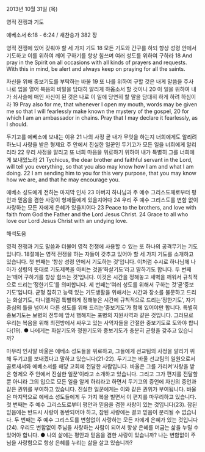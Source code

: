 2013년 10월 31일 (목)

영적 전쟁과 기도



에베소서 6:18 - 6:24 / 새찬송가 382 장


영적 전쟁에 있어 갖춰야 할 세 가지 기도
18 모든 기도와 간구를 하되 항상 성령 안에서 기도하고 이를 위하여 깨어 구하기를 항상 힘쓰며 여러 성도를 위하여 구하라
18 And pray in the Spirit on all occasions with all kinds of prayers and requests. With this in mind, be alert and always keep on praying for all the saints.

자신을 위해 중보기도를 부탁하는 바울
19 또 나를 위하여 구할 것은 내게 말씀을 주사 나로 입을 열어 복음의 비밀을 담대히 알리게 하옵소서 할 것이니 20 이 일을 위하여 내가 쇠사슬에 매인 사신이 된 것은 나로 이 일에 당연히 할 말을 담대히 하게 하려 하심이라
19 Pray also for me, that whenever I open my mouth, words may be given me so that I will fearlessly make known the mystery of the gospel, 20 for which I am an ambassador in chains. Pray that I may declare it fearlessly, as I should.

두기고를 에베소에 보내는 이유
21 나의 사정 곧 내가 무엇을 하는지 너희에게도 알리려 하노니 사랑을 받은 형제요 주 안에서 진실한 일꾼인 두기고가 모든 일을 너희에게 알리리라 22 우리 사정을 알리고 또 너희 마음을 위로하기 위하여 내가 특별히 그를 너희에게 보내었노라
21 Tychicus, the dear brother and faithful servant in the Lord, will tell you everything, so that you also may know how I am and what I am doing. 22 I am sending him to you for this very purpose, that you may know how we are, and that he may encourage you.

에베소 성도에게 전하는 마지막 인사
23 아버지 하나님과 주 예수 그리스도께로부터 평안과 믿음을 겸한 사랑이 형제들에게 있을지어다 24 우리 주 예수 그리스도를 변함 없이 사랑하는 모든 자에게 은혜가 있을지어다
23 Peace to the brothers, and love with faith from God the Father and the Lord Jesus Christ. 24 Grace to all who love our Lord Jesus Christ with an undying love.

해석도움





영적 전쟁과 기도
말씀과 더불어 영적 전쟁에 사용할 수 있는 또 하나의 공격무기는 기도입니다. 18절에는 영적 전쟁을 하는 자들이 갖추고 있어야 할 세 가지 기도를 소개하고 있습니다. 첫 번째는 ‘항상 성령 안에서 기도하는 것’입니다. 이처럼 수시로 하나님께 나아가 성령의 뜻대로 기도제목을 아뢰는 것을‘화살기도’라고 말하기도 합니다. 두 번째는‘깨어 구하기를 항상 힘쓰는 것’입니다. 이것은 시간을 정해놓고 새벽을 깨워서 규칙적으로 드리는‘정한기도’를 의미합니다. 세 번째는‘여러 성도를 위해서 구하는 것’곧‘중보기도’입니다. 균형 잡히고 능력 있는 기도생활을 위해서는 시간과 장소를 불문하고 드리는 화살기도, 다니엘처럼 특별하게 정해놓은 시간에 규칙적으로 드리는‘정한기도’, 자기중심의 틀을 넘어서 다른 성도를 위해 드리는‘중보기도’가 함께 있어야만 합니다. 특별히 중보기도는 보병의 전투에 앞서 행해지는 포병의 지원사역과 같은 것입니다. 그러므로 우리는 복음을 위해 최전방에서 싸우고 있는 사역자들을 간절한 중보기도로 도와야 합니다(19).
● 나에게는 화살기도와 정한기도와 중보기도가 충분히 균형을 갖추고 있습니까?

마무리 인사말
바울은 에베소 성도들을 위로하고, 그들에게 선교팀의 사정을 알리기 위해 두기고를 보내겠다고 말하고 있습니다(21-22). 두기고는 바울 선교팀의 일원으로서 골로새서와 에베소서를 해당 교회에 전달한 사람입니다. 바울은 그를 가리켜‘사랑을 받은 형제요 주 안에서 진실한 일꾼’이라고 소개하고 있습니다. 그리고 그가 편지를 전달할 뿐 아니라 그의 입으로 모든 일을 알게 하리라고 하면서 두기고의 증언에 자신의 증언과 같은 권위를 부여하고 있습니다. 진실한 일꾼에게는 이와 같은 권위가 부여됩니다. 바울은 마지막으로 에베소 성도들에게 두 가지 복을 빌면서 이 편지를 마무리하고 있습니다. 첫 번째는 주 예수 그리스도로부터 평안과 믿음을 겸한 사랑이 있는 것입니다(23). 참된 믿음에는 반드시 사랑이 동반되어야 하고, 참된 사랑에는 결코 믿음이 분리될 수 없습니다. 두 번째는 주 예수 그리스도를 변함없이 사랑하는 모든 자에게 은혜가 있는 것입니다(24). 우리도 변함없이 주님을 사랑하는 사람이 되어서 항상 은혜를 머금는 삶을 누릴 수 있어야 합니다.
● 나의 삶에는 평안과 믿음을 겸한 사랑이 있습니까? 나는 변함없이 주님을 사랑함으로 항상 은혜를 누리는 삶을 살고 있습니까?